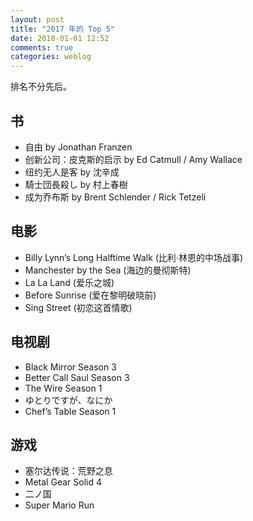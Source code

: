 ```yaml
---
layout: post
title: "2017 年的 Top 5"
date: 2018-01-01 12:52
comments: true
categories: weblog
---
```

排名不分先后。

## 书

- 自由 by Jonathan Franzen
- 创新公司：皮克斯的启示 by Ed Catmull / Amy Wallace
- 纽约无人是客 by 沈辛成
- 騎士団長殺し by 村上春樹
- 成为乔布斯 by Brent Schlender / Rick Tetzeli

## 电影

- Billy Lynn’s Long Halftime Walk (比利·林恩的中场战事)
- Manchester by the Sea (海边的曼彻斯特)
- La La Land (爱乐之城)
- Before Sunrise (爱在黎明破晓前)
- Sing Street (初恋这首情歌)

## 电视剧

- Black Mirror Season 3
- Better Call Saul Season 3
- The Wire Season 1
- ゆとりですが、なにか
- Chef’s Table Season 1

## 游戏

- 塞尔达传说：荒野之息
- Metal Gear Solid 4
- 二ノ国
- Super Mario Run